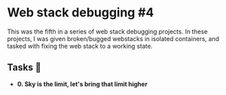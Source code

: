 # Web stack debugging #4

This was the fifth in a series of web stack debugging projects. In these
projects, I was given broken/bugged webstacks in isolated containers,
and tasked with fixing the web stack to a working state.

## Tasks :page_with_curl:

* **0. Sky is the limit, let's bring that limit higher**
